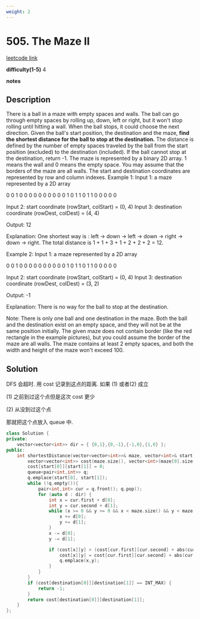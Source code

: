 ```yaml
---
weight: 2
---
```

# 505. The Maze II
[leetcode link](https://leetcode.com/problems/the-maze-ii/)

**difficulty(1-5)** 
4

**notes**   


## Description
There is a ball in a maze with empty spaces and walls. The ball can go through empty spaces by rolling up, down, left or right, but it won't stop rolling until hitting a wall. When the ball stops, it could choose the next direction.
Given the ball's start position, the destination and the maze, **find the shortest distance for the ball to stop at the destination.** The distance is defined by the number of empty spaces traveled by the ball from the start position (excluded) to the destination (included). If the ball cannot stop at the destination, return -1.
The maze is represented by a binary 2D array. 1 means the wall and 0 means the empty space. You may assume that the borders of the maze are all walls. The start and destination coordinates are represented by row and column indexes.
Example 1:
Input 1: a maze represented by a 2D array

0 0 1 0 0
0 0 0 0 0
0 0 0 1 0
1 1 0 1 1
0 0 0 0 0

Input 2: start coordinate (rowStart, colStart) = (0, 4)
Input 3: destination coordinate (rowDest, colDest) = (4, 4)

Output: 12

Explanation: One shortest way is : left -> down -> left -> down -> right -> down -> right.
             The total distance is 1 + 1 + 3 + 1 + 2 + 2 + 2 = 12.

Example 2:
Input 1: a maze represented by a 2D array

0 0 1 0 0
0 0 0 0 0
0 0 0 1 0
1 1 0 1 1
0 0 0 0 0

Input 2: start coordinate (rowStart, colStart) = (0, 4)
Input 3: destination coordinate (rowDest, colDest) = (3, 2)

Output: -1

Explanation: There is no way for the ball to stop at the destination.

Note:
There is only one ball and one destination in the maze.
Both the ball and the destination exist on an empty space, and they will not be at the same position initially.
The given maze does not contain border (like the red rectangle in the example pictures), but you could assume the border of the maze are all walls.
The maze contains at least 2 empty spaces, and both the width and height of the maze won't exceed 100.

## Solution
DFS 会超时.
用 cost 记录到这点的距离. 
如果 (1) 或者(2) 成立

(1) 之前到过这个点但是这次 cost 更少 

(2) 从没到过这个点

那就把这个点放入 queue 中.

```c++
class Solution {
private:
    vector<vector<int>> dir = { {0,1},{0,-1},{-1,0},{1,0} };
public:
    int shortestDistance(vector<vector<int>>& maze, vector<int>& start, vector<int>& destination) {
        vector<vector<int>> cost(maze.size(), vector<int>(maze[0].size(), INT_MAX));
        cost[start[0]][start[1]] = 0;
        queue<pair<int,int>> q;
        q.emplace(start[0], start[1]);
        while (!q.empty()){
            pair<int,int> cur = q.front(); q.pop();
            for (auto d : dir) {
                int x = cur.first + d[0];
                int y = cur.second + d[1];
                while (x >= 0 && y >= 0 && x < maze.size() && y < maze[0].size() && maze[x][y]!= 1){
                    x += d[0];
                    y += d[1];
                }
                x -= d[0];
                y -= d[1];

                if (cost[x][y] > (cost[cur.first][cur.second] + abs(cur.first - x) + abs(cur.second - y))){
                    cost[x][y] = cost[cur.first][cur.second] + abs(cur.first - x) + abs(cur.second - y);
                    q.emplace(x,y);
                }               
            }
        }
        if (cost[destination[0]][destination[1]] == INT_MAX) {
            return -1;
        }
        return cost[destination[0]][destination[1]];
    }
};
```

